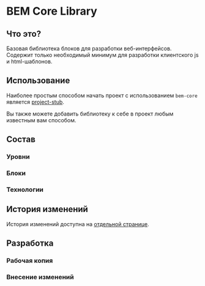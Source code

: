 # BEM Core Library

## Что это?

Базовая библиотека блоков для разработки веб-интерфейсов.
Содержит только необходимый минимум для разработки клиентского js и html-шаблонов.

## Использование

Наиболее простым способом начать проект с использованием `bem-core` является [project-stub](https://github.com/bem/project-stub).

Вы также можете добавить библиотеку к себе в проект любым известным вам способом.

## Состав

### Уровни

### Блоки

### Технологии

## История изменений

История изменений доступна на [отдельной странице](ChangeLog.md).

## Разработка

### Рабочая копия

### Внесение изменений
